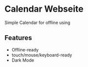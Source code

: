 
# Calendar Webseite

Simple Calendar for offline using

## Features

- Offline-ready
- touch/mouse/keyboard-ready
- Dark Mode
